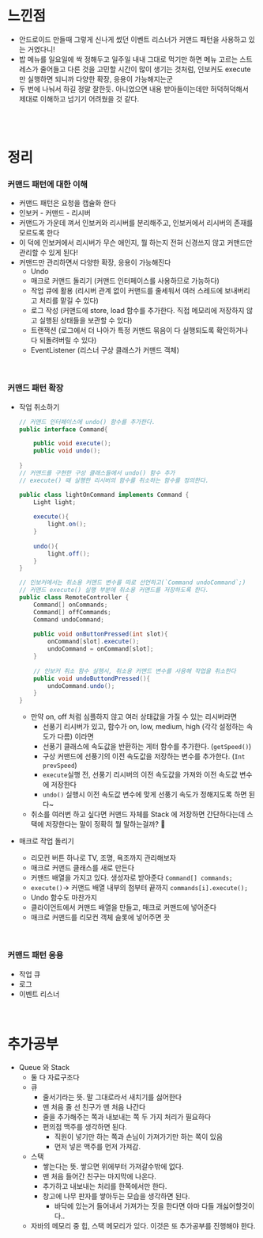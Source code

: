 <br/>

# 느낀점
- 안드로이드 만들때 그렇게 신나게 썼던 이벤트 리스너가 커맨드 패턴을 사용하고 있는 거였다니!
- 밥 메뉴를 일요일에 싹 정해두고 일주일 내내 그대로 먹기만 하면 메뉴 고르는 스트레스가 줄어들고 다른 것을 고민할 시간이 많이 생기는 것처럼, 인보커도 execute만 실행하면 되니까 다양한 확장, 응용이 가능해지는군
- 두 번에 나눠서 하길 정말 잘한듯. 아니었으면 내용 받아들이는데만 허덕허덕해서 제대로 이해하고 넘기기 어려웠을 것 같다.

<br/><br/>

# 정리

### 커맨드 패턴에 대한 이해

- 커맨드 패턴은 요청을 캡슐화 한다
- 인보커 - 커맨드 - 리시버
- 커맨드가 가운데 껴서 인보커와 리시버를 분리해주고, 인보커에서 리시버의 존재를 모르도록 한다
- 이 덕에 인보커에서 리시버가 무슨 애인지, 뭘 하는지 전혀 신경쓰지 않고 커맨드만 관리할 수 있게 된다!
- 커맨드만 관리하면서 다양한 확장, 응용이 가능해진다
    - Undo
    - 매크로 커맨드 돌리기 (커맨드 인터페이스를 사용하므로 가능하다)
    - 작업 큐에 활용 (리시버 관계 없이 커맨드를 줄세워서 여러 스레드에 보내버리고 처리를 맡길 수 있다)
    - 로그 작성 (커맨드에 store, load 함수를 추가한다. 직접 메모리에 저장하지 않고 실행된 상태들을 보관할 수 있다)
    - 트랜잭션 (로그에서 더 나아가 특정 커맨드 묶음이 다 실행되도록 확인하거나 다 되돌려버릴 수 있다)
    - EventListener (리스너 구상 클래스가 커맨드 객체)

<br/>

### 커맨드 패턴 확장

- 작업 취소하기
    
    ```java
    // 커맨드 인터페이스에 undo() 함수를 추가한다. 
    public interface Command{
    
    	public void execute();
    	public void undo();
    		
    }
    // 커맨드를 구현한 구상 클래스들에서 undo() 함수 추가
    // execute() 때 실행한 리시버의 함수를 취소하는 함수를 정의한다.
    
    public class lightOnCommand implements Command {
    	Light light;
    	
    	execute(){
    		light.on();
    	}
    	
    	undo(){
    		light.off();
    	}
    }
    
    // 인보커에서는 취소용 커맨드 변수를 따로 선언하고(`Command undoCommand`;) 
    // 커맨드 execute() 실행 부분에 취소용 커맨드를 저장하도록 한다.
    public class RemoteController {
    	Command[] onCommands;
    	Command[] offCommands;
    	Command undoCommand;
    	
    	public void onButtonPressed(int slot){
    		onCommand[slot].execute();
    		undoCommand = onCommand[slot];
    	}
    	
    	// 인보커 취소 함수 실행시, 취소용 커맨드 변수를 사용해 작업을 취소한다 
    	public void undoButtondPressed(){
    		undoCommand.undo();
    	}
    }
    ```
    
    - 만약 on, off 처럼 심플하지 않고 여러 상태값을 가질 수 있는 리시버라면
        - 선풍기 리시버가 있고, 함수가 on, low, medium, high (각각 설정하는 속도가 다름) 이라면
        - 선풍기 클래스에 속도값을 반환하는 게터 함수를 추가한다. (`getSpeed()`)
        - 구상 커맨드에 선풍기의 이전 속도값을 저장하는 변수를 추가한다. (`Int prevSpeed`)
        - `execute`실행 전, 선풍기 리시버의 이전 속도값을 가져와 이전 속도값 변수에 저장한다
        - `undo()` 실행시 이전 속도값 변수에 맞게 선풍기 속도가 정해지도록 하면 된다~
    - 취소를 여러번 하고 싶다면 커맨드 자체를 Stack 에 저장하면 간단하다는데 스택에 저장한다는 말이 정확히 뭘 말하는걸까? 🤔
    
- 매크로 작업 돌리기
    - 리모컨 버튼 하나로 TV, 조명, 욕조까지 관리해보자
    - 매크로 커맨드 클래스를 새로 만든다
    - 커맨드 배열을 가지고 있다. 생성자로 받아준다 `Command[] commands;`
    - `execute()`-> 커맨드 배열 내부의 첨부터 끝까지 `commands[i].execute();`
    - Undo 함수도 마찬가지
    - 클라이언트에서 커맨드 배열을 만들고, 매크로 커맨드에 넣어준다
    - 매크로 커맨드를 리모컨 객체 슬롯에 넣어주면 끗

<br/>

### 커맨드 패턴 응용

- 작업 큐
- 로그
- 이벤트 리스너

<br/>

# 추가공부

- Queue 와 Stack
    - 둘 다 자료구조다
    - 큐
        - 줄서기라는 뜻. 말 그대로라서 새치기를 싫어한다
        - 맨 처음 줄 선 친구가 맨 처음 나간다
        - 줄을 추가해주는 쪽과 내보내는 쪽 두 가지 처리가 필요하다
        - 편의점 맥주를 생각하면 된다.
            - 직원이 넣기만 하는 쪽과 손님이 가져가기만 하는 쪽이 있음
            - 먼저 넣은 맥주를 먼저 가져감.
    - 스택
        - 쌓는다는 뜻. 쌓으면 위에부터 가져갈수밖에 없다.
        - 맨 처음 들어간 친구는 마지막에 나온다.
        - 추가하고 내보내는 처리를 한쪽에서만 한다.
        - 창고에 나무 판자를 쌓아두는 모습을 생각하면 된다.
            - 바닥에 있는거 들어내서 가져가는 짓을 한다면 아마 다들 개싫어할것이다..
    - 자바의 메모리 중 힙, 스택 메모리가 있다. 이것은 또 추가공부를 진행해야 한다.
